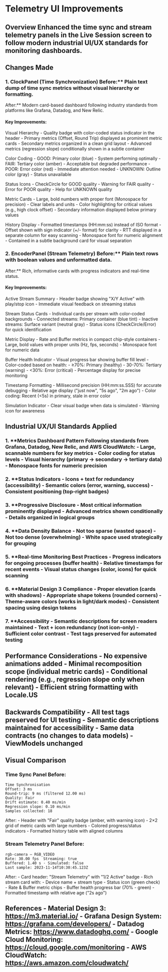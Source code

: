 # Telemetry UI Improvements

## Overview Enhanced the time sync and stream telemetry panels in the Live Session screen to follow modern industrial UI/UX standards for monitoring dashboards.

## Changes Made

### 1. ClockPanel (Time Synchronization) Before:\*\* Plain text dump of time sync metrics without visual hierarchy or formatting.

After:\*\* Modern card-based dashboard following industry standards from
platforms like Grafana, Datadog, and New Relic.

#### Key Improvements:

Visual Hierarchy - Quality badge with color-coded status indicator in the
header - Primary metrics (Offset, Round Trip) displayed as prominent metric
cards - Secondary metrics organized in a clean grid layout - Advanced metrics
(regression slope) conditionally shown in a subtle container

Color Coding - GOOD: Primary color (blue) - System performing optimally - FAIR:
Tertiary color (amber) - Acceptable but degraded performance - POOR: Error color
(red) - Immediate attention needed - UNKNOWN: Outline color (gray) - Status
unavailable

Status Icons - CheckCircle for GOOD quality - Warning for FAIR quality - Error
for POOR quality - Help for UNKNOWN quality

Metric Cards - Large, bold numbers with proper font (Monospace for precision) -
Clear labels and units - Color highlighting for critical values (e.g., high
clock offset) - Secondary information displayed below primary values

History Display - Formatted timestamps (HH:mm:ss) instead of ISO format - Offset
shown with sign indicator (+/- format) for clarity - RTT displayed in a separate
column for easy scanning - Monospace font for numeric alignment - Contained in a
subtle background card for visual separation

### 2. EncoderPanel (Stream Telemetry) Before:\*\* Plain text rows with boolean values and unformatted data.

After:\*\* Rich, informative cards with progress indicators and real-time
status.

#### Key Improvements:

Active Stream Summary - Header badge showing "X/Y Active" with play/stop icon -
Immediate visual feedback on streaming status

Stream Status Cards - Individual cards per stream with color-coded backgrounds -
Connected streams: Primary container (blue tint) - Inactive streams: Surface
variant (neutral gray) - Status icons (CheckCircle/Error) for quick
identification

Metric Display - Rate and Buffer metrics in compact chip-style containers -
Large, bold values with proper units (Hz, fps, seconds) - Monospace font for
numeric data

Buffer Health Indicator - Visual progress bar showing buffer fill level -
Color-coded based on health: - ≥70%: Primary (healthy) - 30-70%: Tertiary
(warning) - <30%: Error (critical) - Percentage display for precise monitoring

Timestamp Formatting - Millisecond precision (HH:mm:ss.SSS) for accurate
debugging - Relative age display ("just now", "5s ago", "2m ago") - Color
coding: Recent (<5s) in primary, stale in error color

Simulation Indicator - Clear visual badge when data is simulated - Warning icon
for awareness

## Industrial UX/UI Standards Applied

### 1. \*\*Metrics Dashboard Pattern Following standards from Grafana, Datadog, New Relic, and AWS CloudWatch: - Large, scannable numbers for key metrics - Color coding for status levels - Visual hierarchy (primary → secondary → tertiary data) - Monospace fonts for numeric precision

### 2. \*\*Status Indicators - Icons + text for redundancy (accessibility) - Semantic colors (error, warning, success) - Consistent positioning (top-right badges)

### 3. \*\*Progressive Disclosure - Most critical information prominently displayed - Advanced metrics shown conditionally - Details organized in logical groups

### 4. \*\*Data Density Balance - Not too sparse (wasted space) - Not too dense (overwhelming) - White space used strategically for grouping

### 5. \*\*Real-time Monitoring Best Practices - Progress indicators for ongoing processes (buffer health) - Relative timestamps for recent events - Visual status changes (color, icons) for quick scanning

### 6. \*\*Material Design 3 Compliance - Proper elevation (cards with shadows) - Appropriate shape tokens (rounded corners) - Theme-aware colors (works in light/dark modes) - Consistent spacing using design tokens

### 7. \*\*Accessibility - Semantic descriptions for screen readers maintained - Text + icon redundancy (not icon-only) - Sufficient color contrast - Test tags preserved for automated testing

## Performance Considerations - No expensive animations added - Minimal recomposition scope (individual metric cards) - Conditional rendering (e.g., regression slope only when relevant) - Efficient string formatting with Locale.US

## Backwards Compatibility - All test tags preserved for UI testing - Semantic descriptions maintained for accessibility - Same data contracts (no changes to data models) - ViewModels unchanged

## Visual Comparison

### Time Sync Panel Before:

```
Time Synchronisation
Offset: 3 ms
Round-trip: 9 ms (filtered 12.00 ms)
Quality: Fair
Drift estimate: 0.40 ms/min
Regression slope: 0.10 ms/min
Samples collected: 18
```

After: - Header with "Fair" quality badge (amber, with warning icon) - 2×2 grid
of metric cards with large numbers - Colored progress/status indicators -
Formatted history table with aligned columns

### Stream Telemetry Panel Before:

```
rgb-camera — RGB_VIDEO
Rate: 30.00 fps  Streaming: true
Buffered: 1.40 s · Simulated: false
Last sample: 2023-11-14T10:30:45.123Z
```

After: - Card header: "Stream Telemetry" with "1/2 Active" badge - Rich stream
card with: - Device name + stream type - Status icon (green check) - Rate &
Buffer metric chips - Buffer health progress bar (70% - green) - Formatted
timestamp with relative age ("2s ago")

## References - Material Design 3: https://m3.material.io/ - Grafana Design System: https://grafana.com/developers/ - Datadog Metrics: https://www.datadoghq.com/ - Google Cloud Monitoring: https://cloud.google.com/monitoring - AWS CloudWatch: https://aws.amazon.com/cloudwatch/
